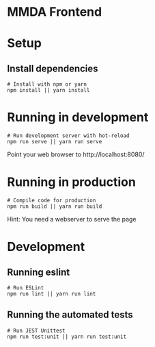 # MMDA Frontend

# Setup

## Install dependencies

    # Install with npm or yarn
    npm install || yarn install

#  Running in development

    # Run development server with hot-reload
    npm run serve || yarn run serve

Point your web browser to http://localhost:8080/

#  Running in production

    # Compile code for production
    npm run build || yarn run build

Hint: You need a webserver to serve the page

# Development

## Running eslint

    # Run ESLint
    npm run lint || yarn run lint

## Running the automated tests

    # Run JEST Unittest
    npm run test:unit || yarn run test:unit
